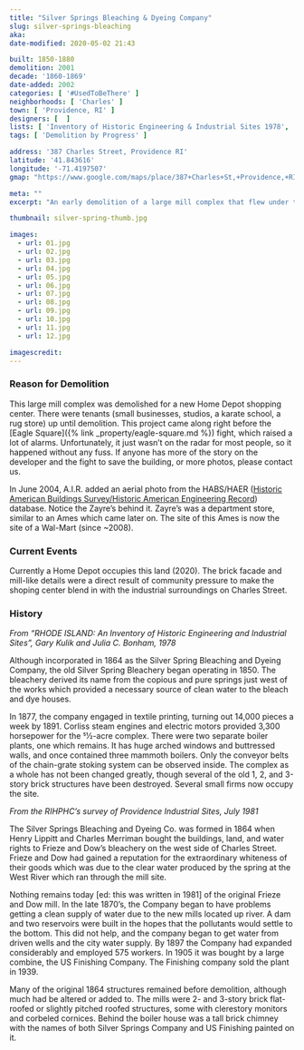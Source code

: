 ```yaml
---
title: "Silver Springs Bleaching & Dyeing Company"
slug: silver-springs-bleaching
aka: 
date-modified: 2020-05-02 21:43

built: 1850-1880
demolition: 2001
decade: '1860-1869'
date-added: 2002
categories: [ '#UsedToBeThere' ]
neighborhoods: [ 'Charles' ]
town: [ 'Providence, RI' ]
designers: [  ]
lists: [ 'Inventory of Historic Engineering & Industrial Sites 1978', 'Providence Industrial Sites 1981' ]
tags: [ 'Demolition by Progress' ]

address: '387 Charles Street, Providence RI'
latitude: '41.843616'
longitude: '-71.4197507'
gmap: "https://www.google.com/maps/place/387+Charles+St,+Providence,+RI+02904/@41.843616,-71.4197507,17z/data=!3m1!4b1!4m5!3m4!1s0x89e444e3493afc07:0xa3e2793a0f30bffb!8m2!3d41.843616!4d-71.417562"

meta: ""
excerpt: "An early demolition of a large mill complex that flew under the radar in the early 2000s. Replaced by a Home Depot shopping center."

thumbnail: silver-spring-thumb.jpg

images:
  - url: 01.jpg
  - url: 02.jpg
  - url: 03.jpg
  - url: 04.jpg
  - url: 05.jpg
  - url: 06.jpg
  - url: 07.jpg
  - url: 08.jpg
  - url: 09.jpg
  - url: 10.jpg
  - url: 11.jpg
  - url: 12.jpg

imagescredit: 
---
```


### Reason for Demolition
This large mill complex was demolished for a new Home Depot shopping center. There were tenants (small businesses, studios, a karate school, a rug store) up until demolition. This project came along right before the [Eagle Square]({% link _property/eagle-square.md %}) fight, which raised a lot of alarms. Unfortunately, it just wasn’t on the radar for most people, so it happened without any fuss. If anyone has more of the story on the developer and the fight to save the building, or more photos, please contact us. 

In June 2004, A.I.R. added an aerial photo from the HABS/HAER ([Historic American Buildings Survey/Historic American Engineering Record](http://memory.loc.gov/ammem/browse/ListSome.php?category=Architecture,+Landscape)) database. Notice the Zayre’s behind it. Zayre’s was a department store, similar to an Ames which came later on. The site of this Ames is now the site of a Wal-Mart (since ~2008).

### Current Events
Currently a Home Depot occupies this land (2020). The brick facade and mill-like details were a direct result of community pressure to make the shoping center blend in with the industrial surroundings on Charles Street. 

### History

_From “RHODE ISLAND: An Inventory of Historic Engineering and Industrial Sites”, Gary Kulik and Julia C. Bonham, 1978_

Although incorporated in 1864 as the Silver Spring Bleaching and Dyeing Company, the old Silver Spring Bleachery began operating in 1850. The bleachery derived its name from the copious and pure springs just west of the works which provided a necessary source of clean water to the bleach and dye houses.

In 1877, the company engaged in textile printing, turning out 14,000 pieces a week by 1891. Corliss steam engines and electric motors provided 3,300 horsepower for the 51⁄2-acre complex. There were two separate boiler plants, one which remains. It has huge arched windows and buttressed walls, and once contained three mammoth boilers. Only the conveyor belts of the chain-grate stoking system can be observed inside. The complex as a whole has not been changed greatly, though several of the old 1, 2, and 3-story brick structures have been destroyed. Several small firms now occupy the site.

_From the RIHPHC’s survey of Providence Industrial Sites, July 1981_

The Silver Springs Bleaching and Dyeing Co. was formed in 1864 when Henry Lippitt and Charles Merriman bought the buildings, land, and water rights to Frieze and Dow’s bleachery on the west side of Charles Street. Frieze and Dow had gained a reputation for the extraordinary whiteness of their goods which was due to the clear water produced by the spring at the West River which ran through the mill site.

Nothing remains today [ed: this was written in 1981] of the original Frieze and Dow mill. In the late 1870’s, the Company began to have problems getting a clean supply of water due to the new mills located up river. A dam and two reservoirs were built in the hopes that the pollutants would settle to the bottom. This did not help, and the company began to get water from driven wells and the city water supply. By 1897 the Company had expanded considerably and employed 575 workers. In 1905 it was bought by a large combine, the US Finishing Company. The Finishing company sold the plant in 1939.

Many of the original 1864 structures remained before demolition, although much had be altered or added to. The mills were 2- and 3-story brick flat-roofed or slightly pitched roofed structures, some with clerestory monitors and corbeled cornices. Behind the boiler house was a tall brick chimney with the names of both Silver Springs Company and US Finishing painted on it.
